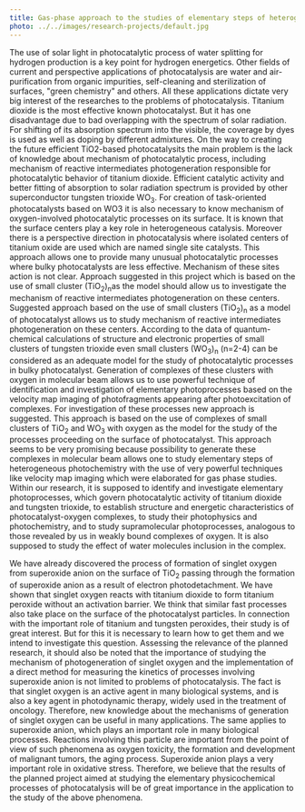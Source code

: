 ```yaml
---
title: Gas-phase approach to the studies of elementary steps of heterogeneous photocatalysis
photo: ../../images/research-projects/default.jpg
---
```

The use of solar light in photocatalytic process of water splitting for hydrogen production is a key point for hydrogen 
energetics. Other fields of current and perspective applications of photocatalysis are water and air-purification from 
organic impurities, self-cleaning and sterilization of surfaces, "green chemistry" and others. All these applications 
dictate very big interest of the researches to the problems of photocatalysis. Titanium dioxide is the most effective 
known photocatalyst. But it has one disadvantage due to bad overlapping with the spectrum of solar radiation. 
For shifting of its absorption spectrum into the visible, the coverage by dyes is used as well as doping by different 
admixtures. On the way to creating the future efficient TiO2-based photocatalysits the main problem is the lack of 
knowledge about mechanism of photocatalytic process, including mechanism of reactive intermediates photogeneration 
responsible for photocatalytic behavior of titanium dioxide. Efficient catalytic activity and better fitting of 
absorption to solar radiation spectrum is provided by other superconductor tungsten trioxide WO<sub>3</sub>. For creation of 
task-oriented photocatalysts based on WO3 it is also necessary to know mechanism of oxygen-involved photocatalytic 
processes on its surface. It is known that the surface centers play a key role in heterogeneous catalysis. Moreover 
there is a perspective direction in photocatalysis where isolated centers of titanium oxide are used which are named 
single site catalysts. This approach allows one to provide many unusual photocatalytic processes where bulky 
photocatalysts are less effective. Mechanism of these sites action is not clear. Approach suggested in this project 
which is based on the use of small cluster (TiO<sub>2</sub>)<sub>n</sub>as the model should allow us to investigate the mechanism of reactive 
intermediates photogeneration on these centers.  Suggested approach based on the use of small clusters (TiO<sub>2</sub>)<sub>n</sub> as a 
model of photocatalyst allows us to study mechanism of reactive intermediates photogeneration on these centers. 
According to the data of quantum-chemical calculations of structure and electronic properties of small clusters of 
tungsten trioxide even small clusters (WO<sub>3</sub>)<sub>n</sub> (n=2-4) can be considered as an adequate model for the study of 
photocatalytic processes in bulky photocatalyst. Generation of complexes of these clusters with oxygen in molecular 
beam allows us to use powerful technique of identification and investigation of elementary photoprocesses based on 
the velocity map imaging of photofragments appearing after photoexcitation of complexes. For investigation of these 
processes new approach is suggested. This approach is based on the use of complexes of small clusters of TiO<sub>2</sub> 
and WO<sub>3</sub> with oxygen as the model for the study of the processes proceeding on the surface of photocatalyst. 
This approach seems to be very promising because possibility to generate these complexes in molecular beam allows one to study 
elementary steps of heterogeneous photochemistry with the use of very powerful techniques like velocity map 
imaging which were elaborated for gas phase studies. Within our research, it is supposed to identify and investigate 
elementary photoprocesses, which govern photocatalytic activity of titanium dioxide and tungsten trioxide, 
to establish structure and energetic characteristics of photocatalyst-oxygen complexes, to study their photophysics 
and photochemistry, and to study supramolecular photoprocesses, analogous to those revealed by us in weakly bound 
complexes of oxygen. It is also supposed to study the effect of water molecules inclusion in the complex. 

We have already discovered the process of formation of singlet oxygen from superoxide anion on the surface of TiO<sub>2</sub> 
passing through the formation of superoxide anion as a result of electron photodetachment. We have shown that singlet 
oxygen reacts with titanium dioxide to form titanium peroxide without an activation barrier. We think that similar fast 
processes also take place on the surface of the photocatalyst particles. In connection with the important role of 
titanium and tungsten peroxides, their study is of great interest. But for this it is necessary to learn how to get 
them and we intend to investigate this question. Assessing the relevance of the planned research, it should also be 
noted that the importance of studying the mechanism of photogeneration of singlet oxygen and the implementation of a 
direct method for measuring the kinetics of processes involving superoxide anion is not limited to problems of 
photocatalysis. The fact is that singlet oxygen is an active agent in many biological systems, and is also a key agent 
in photodynamic therapy, widely used in the treatment of oncology. Therefore, new knowledge about the mechanisms of 
generation of singlet oxygen can be useful in many applications. The same applies to superoxide anion, which plays an 
important role in many biological processes. Reactions involving this particle are important from the point of view 
of such phenomena as oxygen toxicity, the formation and development of malignant tumors, the aging process. 
Superoxide anion plays a very important role in oxidative stress. Therefore, we believe that the results of the 
planned project aimed at studying the elementary physicochemical processes of photocatalysis will be of great 
importance in the application to the study of the above phenomena.

